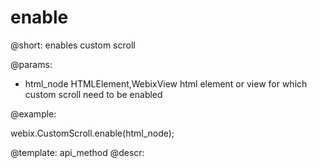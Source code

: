 enable
=============


@short: enables custom scroll

@params:
- html_node		HTMLElement,WebixView		html element or view for which custom scroll need to be enabled
	
@example:

webix.CustomScroll.enable(html_node);


@template:	api_method
@descr:


